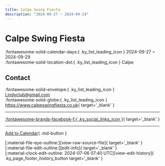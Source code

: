 ```yaml
---
title: Calpe Swing Fiesta
description: "2024-09-27 ~ 2024-09-29"
---
```


# Calpe Swing Fiesta 

:fontawesome-solid-calendar-days:{ .ky_list_leading_icon } 2024-09-27 ~ 2024-09-29  
:fontawesome-solid-location-dot:{ .ky_list_leading_icon } Calpe  

## Contact

:fontawesome-solid-envelope:{ .ky_list_leading_icon } <Lindyclub@gmail.com>  
:fontawesome-solid-globe:{ .ky_list_leading_icon } <https://www.calpeswingfiesta.co.uk>{ target='_blank' }  

---

 [:fontawesome-brands-facebook-f:{ .ky_social_links_icon }](https://www.facebook.com/profile.php?id=61552421964940){ target='_blank' }

---

[Add to Calendar](https://swing.news/ics/en/2024/es/calpe-swing-fiesta-2024.ics){ .md-button }

<div class="ky_page_footer" markdown>
<div class="ky_page_footer_trailing" markdown="span">
[:material-file-eye-outline:][view-raw-source-file]{ target='_blank' }
[:material-file-edit-outline:][edit-info]{ target='_blank' }
</div>
<div class="ky_page_footer_leading" markdown="span">
[:material-clock-edit-outline: 2024-07-06 07:40 UTC][view-edit-history]{ .ky_page_footer_history_button target='_blank' }
</div>
</div>

[view-raw-source-file]: https://github.com/swingdance/events/blob/main/2024/es/calpe-swing-fiesta-2024.json "View Raw Source File"
[edit-info]: https://github.com/swingdance/events/issues/new?assignees=&labels=update+event&projects=&template=03-update_entity.yml&title=%5B2024%2Fes%5D%20Calpe%20Swing%20Fiesta&region=es&year=2024&id=calpe-swing-fiesta-2024&name=Calpe%20Swing%20Fiesta&org_id= "Edit Info"

[view-edit-history]: https://github.com/swingdance/events/commits/main/2024/es/calpe-swing-fiesta-2024.json "View Edit History"

